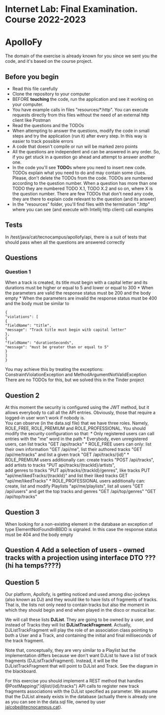 # Internet Lab: Final Examination. Course 2022-2023
# ApolloFy

The domain of the exercise is already known for you since we sent you the code, and it's based on the course project. 

## Before you begin
* Read this file carefully
* Clone the repository to your computer
* BEFORE **touching** the code, run the application and see it working on your computer.
* You have example calls in files "resources/*.http". You can execute requests directly from this files without the need of an external http client like Postman
* Read the questions and the TODOs
* When attempting to answer the questions, modify the code in small steps and try the application (run it) after every step. In this way is easier to track possible errors
* A code that doesn't compile or run will be marked zero points
* All the questions are independent and can be answered in any order. So, if you get stuck in a question go ahead and attempt to answer another one.
* In the code you'll see **TODO**s where you need to insert new code. TODOs explain what you need to do and may contain some clues. Please,
  don't delete the TODOs from the code. TODOs are numbered according to the question number. When a question has more than one TODO they are
  numbered TODO X.1, TODO X.2 and so on, where X is the question number. There are few TODOs that don't need any code, they are there to explain code relevant to the question (and its answer)
* In the "resources" folder, you'll find files with the termination ".http" where you can see (and execute with Intellij http client) call examples

## Tests
In /test/java/cat/tecnocampus/apollofy/api, there is a suit of tests that should pass when all the questions are answered correctly

## Questions
### Question 1 
When a track is created, its title must begin with a capital letter and its durations must be higher or equal to 5 and lower or equal to 300
    * When the parameters are valid the response status must be 200 and the body empty
    * When the parameters are invalid the response status must be 400 and the body must be similar to
  ```
  {
  "violations": [
  {
  "fieldName": "title",
  "message": "Track title must begin witb capital letter"
  },
  {
  "fieldName": "durationSeconds",
  "message": "must be greater than or equal to 5"
  }
  ]
  }
  ```
  You may achieve this by treating the exceptions: ConstraintViolationException and MethodArgumentNotValidException  
  There are no TODOs for this, but we solved this in the Tinder project

## Question 2
  At this moment the security is configured using the JWT method, but it allows everybody to call all the API entries. Obviously, those
  that require a logged-in user won't work if nobody is.  
  You can observe (in the data.sql file) that we have three roles. Namely, ROLE_FREE, ROLE_PREMIUM and ROLE_PROFESSIONAL. You should modify
  the security configuration so that:
    * Only registered users can call entries with the "me" word in the path
    * Everybody, even unregistered users, can list tracks "GET /api/tracks"
    * ROLE_FREE users can only: list their own information "GET /api/me", list their authored tracks "GET /api/me/tracks" and list a given track
      "GET /api/tracks/{id}"
    * ROLE_PREMIUM users additionally can: create tracks "POST /api/tracks", add artists to tracks "PUT api/tracks/{trackId}/artists",  
      add genres to tracks "PUT api/tracks/{trackId}/genres", like tracks PUT "api/me/likedTracks/{trackId}" and list their liked tracks
      GET "api/me/likedTracks"
    * ROLE_PROFESSIONAL users additionally can: create, list and modify Playlists "api/me/playlists", list all users "GET /api/users" and get
      the top tracks and genres "GET /api/top/genres" "GET /api/top/tracks"

## Question 3
When looking for a non-existing element in the database an exception of type ElementNotFoundInBBDD is signaled. In this
  case the response status must be 404 and the body empty

## Question 4 Add a selection of users - owned tracks with a projection using interface DTO ??? (hi ha temps????)

## Question 5
Our platform, Apollofy, is getting noticed and used among disc-jockeys (also known as DJ) and they would like to have lists of fragments of tracks.
That is, the lists not only need to contain tracks but also the moment in which they should begin and end when played in the disco or musical bar.

We will call these lists **DJList**. They are going to be owned by a user, and instead of Tracks they will list **DJListTrackFragment**. Actually,
DJListTrackFragment will play the role of an association class pointing to both a User and a Track, and containing the initial and final 
milliseconds of the track fragment.

Note that, conceptually, they are very similar to a Playlist but the implementation differs because we don't want DJList to 
have a list of track fragments (DJListTrackFragment). Instead, it will be the DJListTrackFragment that will point to DJList and Track. 
See the diagram in the blackboard.

For this exercise you should implement a REST method that handles @PostMapping("/djlist/{id}/tracks") API calls to register new track
fragments associations with the DJList specified as parameter. We assume that the DJList already exists in the database 
(actually there is already one as you can see in the data.sql file, owned by user jalcobe@tecnocampus.cat).




